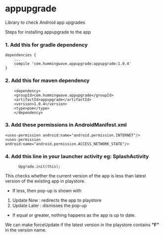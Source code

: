 # appupgrade
Library to check Android app upgrades

Steps for installing appupgrade to the app

### 1. Add this for gradle dependency
	dependencies {
		...
		compile 'com.hummingwave.appupgrade:appupgrade:1.0.4'
	}

### 2. Add this for maven dependency
        <dependency>
        <groupId>com.hummingwave.appupgrade</groupId>
        <artifactId>appupgrade</artifactId>
        <version>1.0.4</version>
        <type>pom</type>
        </dependency>

### 3. Add these permissions in AndroidManifest.xml
    <uses-permission android:name="android.permission.INTERNET"/>
    <uses-permission android:name="android.permission.ACCESS_NETWORK_STATE"/>

### 4. Add this line in your launcher activity eg: SplashActivity
          Upgrade.init(this);


This checks whether the current version of the app is less than latest version of the existing app in playstore.
- If less, then pop-up is shown with
1. Update Now : redirects the app to playstore
2. Update Later : dismisses the pop-up

- If equal or greater, nothing happens as the app is up to date.

We can make forceUpdate if the latest version in the playstore contains **"F"** in the version name.






